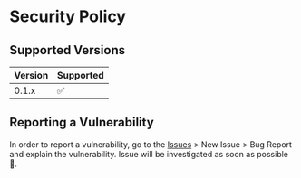 # Security Policy

## Supported Versions

| Version | Supported          |
| ------- | ------------------ |
| 0.1.x   | :white_check_mark: |

## Reporting a Vulnerability

In order to report a vulnerability, go to the [Issues](https://github.com/ilias-ant/pydatagovgr/issues) > New Issue > Bug Report and explain the vulnerability. Issue will be investigated as soon as possible 🙂.
